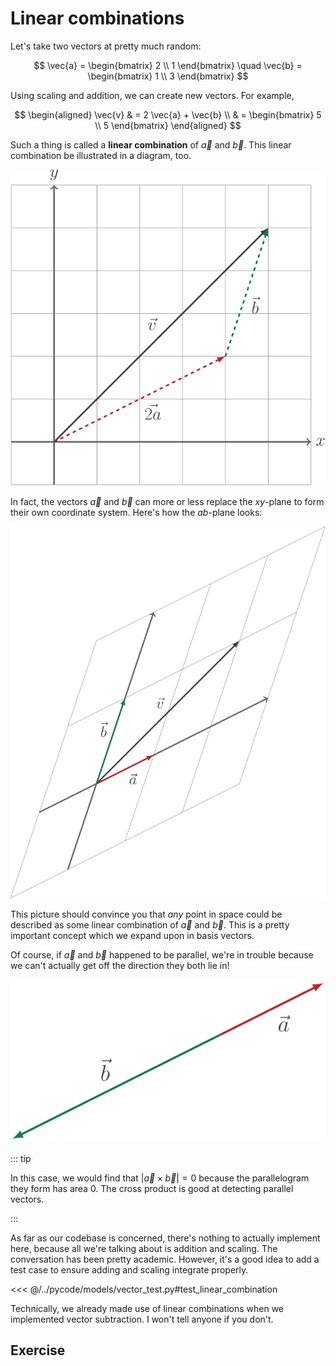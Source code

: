 # Linear combinations

Let's take two vectors at pretty much random:

$$
\vec{a} = \begin{bmatrix} 2 \\ 1 \end{bmatrix} \quad \vec{b} = \begin{bmatrix} 1 \\ 3 \end{bmatrix}
$$

Using scaling and addition, we can create new vectors. For example,

$$
\begin{aligned}
\vec{v}
& = 2 \vec{a} + \vec{b} \\
& = \begin{bmatrix} 5 \\ 5 \end{bmatrix}
\end{aligned}
$$

Such a thing is called a **linear combination** of $\vec{a}$ and $\vec{b}$. This
linear combination be illustrated in a diagram, too.

![](../../images/linear-combinations.svg)

In fact, the vectors $\vec{a}$ and $\vec{b}$ can more or less replace the
$xy$-plane to form their own coordinate system. Here's how the $ab$-plane looks:

![](../../images/skewed-grid.svg)

This picture should convince you that _any_ point in space could be described as
some linear combination of $\vec{a}$ and $\vec{b}$. This is a pretty important
concept which we expand upon in basis vectors.

Of course, if $\vec{a}$ and $\vec{b}$ happened to be parallel, we're in trouble
because we can't actually get off the direction they both lie in!

![](../../images/linear-dependent.svg)

::: tip

In this case, we would find that $|\vec{a} \times \vec{b}| = 0$ because the
parallelogram they form has area $0$. The cross product is good at detecting
parallel vectors.

:::

As far as our codebase is concerned, there's nothing to actually implement here,
because all we're talking about is addition and scaling. The conversation has
been pretty academic. However, it's a good idea to add a test case to ensure
adding and scaling integrate properly.

<<< @/../pycode/models/vector_test.py#test_linear_combination

Technically, we already made use of linear combinations when we implemented
vector subtraction. I won't tell anyone if you don't.

## Exercise

<Exercise id="linear-combinations" />
